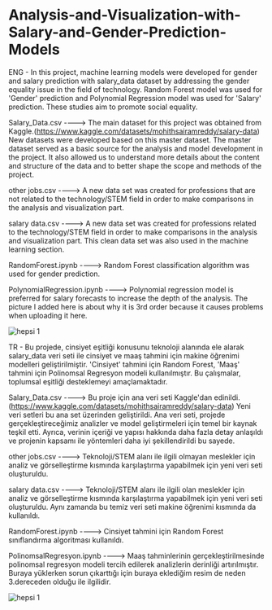 # Analysis-and-Visualization-with-Salary-and-Gender-Prediction-Models
ENG - In this project, machine learning models were developed for gender and salary prediction with salary_data dataset by addressing the gender equality issue in the field of technology. Random Forest model was used for 'Gender' prediction and Polynomial Regression model was used for 'Salary' prediction. These studies aim to promote social equality.

Salary_Data.csv ----> The main dataset for this project was obtained from Kaggle.(https://www.kaggle.com/datasets/mohithsairamreddy/salary-data) New datasets were developed based on this master dataset. The master dataset served as a basic source for the analysis and model development in the project. It also allowed us to understand more details about the content and structure of the data and to better shape the scope and methods of the project.

other jobs.csv ----> A new data set was created for professions that are not related to the technology/STEM field in order to make comparisons in the analysis and visualization part.

salary data.csv ----> A new data set was created for professions related to the technology/STEM field in order to make comparisons in the analysis and visualization part. This clean data set was also used in the machine learning section.

RandomForest.ipynb ----> Random Forest classification algorithm was used for gender prediction.

PolynomialRegression.ipynb ----> Polynomial regression model is preferred for salary forecasts to increase the depth of the analysis. The picture I added here is about why it is 3rd order because it causes problems when uploading it here.

![hepsi 1](https://github.com/user-attachments/assets/cbc324de-232c-441a-82c7-f929b2136f73)






TR - Bu projede, cinsiyet eşitliği konusunu teknoloji alanında ele alarak salary_data veri seti ile cinsiyet ve maaş tahmini için makine öğrenimi modelleri geliştirilmiştir. 'Cinsiyet' tahmini için Random Forest, 'Maaş' tahmini için Polinomsal Regresyon modeli kullanılmıştır. Bu çalışmalar, toplumsal eşitliği desteklemeyi amaçlamaktadır.

Salary_Data.csv ----> Bu proje için ana veri seti Kaggle'dan edinildi.(https://www.kaggle.com/datasets/mohithsairamreddy/salary-data) Yeni veri setleri bu ana set üzerinden geliştirildi. Ana veri seti, projede gerçekleştireceğimiz analizler ve model geliştirmeleri için temel bir kaynak teşkil etti. Ayrıca, verinin içeriği ve yapısı hakkında daha fazla detay anlaşıldı ve projenin kapsamı ile yöntemleri daha iyi şekillendirildi bu sayede.

other jobs.csv ----> Teknoloji/STEM alanı ile ilgili olmayan meslekler için analiz ve görselleştirme kısmında karşılaştırma yapabilmek için yeni veri seti oluşturuldu.

salary data.csv ----> Teknoloji/STEM alanı ile ilgili olan meslekler için analiz ve görselleştirme kısmında karşılaştırma yapabilmek için yeni veri seti oluşturuldu. Aynı zamanda bu temiz veri seti makine öğrenimi kısmında da kullanıldı.

RandomForest.ipynb ----> Cinsiyet tahmini için Random Forest sınıflandırma algoritması kullanıldı.

PolinomsalRegresyon.ipynb ----> Maaş tahminlerinin gerçekleştirilmesinde polinomsal regresyon modeli tercih edilerek analizlerin derinliği artırılmıştır. Buraya yüklerken sorun çıkarttığı için buraya eklediğim resim de neden 3.dereceden olduğu ile ilgilidir. 

![hepsi 1](https://github.com/user-attachments/assets/0a1aaa11-8dcc-4e75-a472-7f2b3705a7ac)

